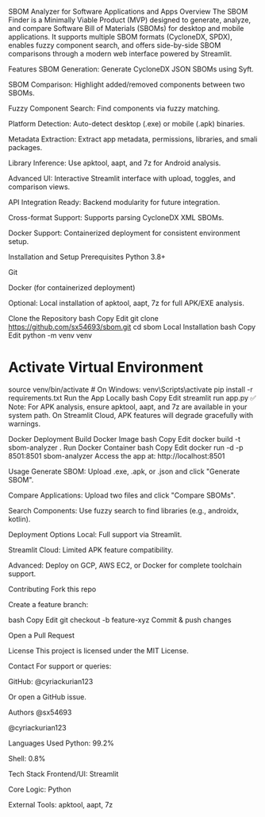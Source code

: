 SBOM Analyzer for Software Applications and Apps
Overview
The SBOM Finder is a Minimally Viable Product (MVP) designed to generate, analyze, and compare Software Bill of Materials (SBOMs) for desktop and mobile applications. It supports multiple SBOM formats (CycloneDX, SPDX), enables fuzzy component search, and offers side-by-side SBOM comparisons through a modern web interface powered by Streamlit.

Features
SBOM Generation: Generate CycloneDX JSON SBOMs using Syft.

SBOM Comparison: Highlight added/removed components between two SBOMs.

Fuzzy Component Search: Find components via fuzzy matching.

Platform Detection: Auto-detect desktop (.exe) or mobile (.apk) binaries.

Metadata Extraction: Extract app metadata, permissions, libraries, and smali packages.

Library Inference: Use apktool, aapt, and 7z for Android analysis.

Advanced UI: Interactive Streamlit interface with upload, toggles, and comparison views.

API Integration Ready: Backend modularity for future integration.

Cross-format Support: Supports parsing CycloneDX XML SBOMs.

Docker Support: Containerized deployment for consistent environment setup.

Installation and Setup
Prerequisites
Python 3.8+

Git

Docker (for containerized deployment)

Optional: Local installation of apktool, aapt, 7z for full APK/EXE analysis.

Clone the Repository
bash
Copy
Edit
git clone https://github.com/sx54693/sbom.git
cd sbom
Local Installation
bash
Copy
Edit
python -m venv venv
# Activate Virtual Environment
source venv/bin/activate    # On Windows: venv\Scripts\activate
pip install -r requirements.txt
Run the App Locally
bash
Copy
Edit
streamlit run app.py
✅ Note: For APK analysis, ensure apktool, aapt, and 7z are available in your system path. On Streamlit Cloud, APK features will degrade gracefully with warnings.

Docker Deployment
Build Docker Image
bash
Copy
Edit
docker build -t sbom-analyzer .
Run Docker Container
bash
Copy
Edit
docker run -d -p 8501:8501 sbom-analyzer
Access the app at: http://localhost:8501

Usage
Generate SBOM: Upload .exe, .apk, or .json and click "Generate SBOM".

Compare Applications: Upload two files and click "Compare SBOMs".

Search Components: Use fuzzy search to find libraries (e.g., androidx, kotlin).

Deployment Options
Local: Full support via Streamlit.

Streamlit Cloud: Limited APK feature compatibility.

Advanced: Deploy on GCP, AWS EC2, or Docker for complete toolchain support.

Contributing
Fork this repo

Create a feature branch:

bash
Copy
Edit
git checkout -b feature-xyz
Commit & push changes

Open a Pull Request

License
This project is licensed under the MIT License.

Contact
For support or queries:

GitHub: @cyriackurian123

Or open a GitHub issue.

Authors
@sx54693

@cyriackurian123

Languages Used
Python: 99.2%

Shell: 0.8%

Tech Stack
Frontend/UI: Streamlit

Core Logic: Python

External Tools: apktool, aapt, 7z

